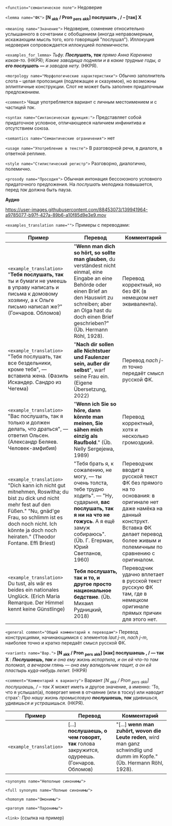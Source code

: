 `<function="семантическое поле">` Недоверие

`<lemma name="ФК">` **[N <sub>akk</sub> / Pron <sub>pers</sub> <sub>akk</sub>] послушать , / – [так] X**

`<meaning name="Значение">` Недоверие, сомнение относительно услышанного в сочетании с обобщением (иногда неправомерным, искажающим мысль того, кого говорящий "послушал"). Иллокуция недоверия сопровождается иллокуцией полемичности.

`<examples_for_lemma>` _Тьфу. **Послушать, так** прямо Анна Каренина какая-то._ (НКРЯ); _Какие заводища подняли и в какие трудные годы, а **его послушать ―** и заводов нету._ (НКРЯ).

`<morpology name="Морфологические характеристики">` Обычно заполнитель слота – целая пропозиция (подлежащее и сказуемое), но возможны эллиптичные конструкции. Слот не может быть заполнен придаточным предложением.  

`<comment>` Чаще употребляется вариант с личным местоимением и с частицей *так*.

`<syntax name="Синтаксическая функция:">` Представляет собой придаточное условное, отличающееся наличием инфинитива и отсутствием союза. 

`<semantics name="Семантические ограничения">` нет 

`<usage name="Употребление в тексте">` В разговорной речи, в диалоге, в ответной реплике. 

`<style name="Стилистический регистр">` Разговорно, диалогично, полемично.


`<prosody name="Просодия">` Обычная интонация бессоюзного условного придаточного предложения. На _послушать_ мелодика повышается, перед _так_ должна быть пауза.

**Аудио**




https://user-images.githubusercontent.com/88453073/139941964-a9785077-b97f-427a-89b6-a10f85d9e3e9.mov


`<examples_translation name="">` Примеры с переводами: 

 Пример | Перевод | Комментарий
--- | --- | ---
`<example_translation>` "**Тебя послушать, так** ты и бумаги не умеешь в управу написать и письма к домовому хозяину, а к Ольге письмо написал же?" (Гончаров. Обломов)  | "**Wenn man dich so hört, so sollte man glauben**, du verständest nicht einmal, eine Eingabe an eine Behörde oder einen Brief an den Hauswirt zu schreiben; aber an Olga hast du doch einen Brief geschrieben?" (Üb. Hermann Röhl, 1928). | Перевод корректный, но без ФК (в немецком нет эквивалента).
`<example_translation>` "Тебя послушать, так все бездельники, кроме тебя", &mdash; вставила жена. (Фазиль Искандер. Сандро из Чегема) | "**Nach dir sollen alle Nichtstuer und Faulenzer sein, außer dir selbst**", warf seine Frau ein. (Eigene Übersetzung, 2022)  | Перевод _nach j-m_ точно передаёт смысл русской ФК.
`<example_translation>` "Вас послушать, так я только и должен делать, что драться", — ответил Ольсен. (Александр Беляев. Человек-амфибия) | "**Wenn ich Sie so höre, dann könnte man meinen, Sie sähen mich einzig als Raufbold**." (Üb. Nelly Sergejewa, 1989) | Перевод корректный, хотя и несколько громоздкий.
`<example_translation>` "Dich kann ich nicht gut mitnehmen, Roswitha; du bist zu dick und nicht mehr fest auf den Füßen." "Nu, gnäd'ge Frau, so schlimm ist es doch noch nicht. Ich könnte ja doch noch heiraten." (Theodor Fontane. Effi Briest) | "Тебя брать я, к сожалению, не могу, — ты очень толста, тебе трудно ходить". — "Ну, сударыня, **вас послушать, так я ни на что не гожусь**. А я ещё замуж собираюсь". (Üb. Г. Егерман, Юрий Светланов, 1960)  | Переводчик вводит в русской текст ФК без прямого на то основания: в оригинале нет даже намёка на данный конструкт. Вставка ФК делает перевод более живым и  полемичным по сравнению с оригиналом.
`<example_translation>` Du tust, als wär es beides ein nationales Unglück. (Erich Maria Remarque. Der Himmel kennt keine Günstlinge) | **Тебя послушать, так и то, и другое просто национальное бедствие**.  (Üb. Михаил Рудницкий, 2018) | Переводчик удачно вплетает в русской текст русскую ФК там, где в немецком оригинале прямых причин для этого нет. 

`<general comment="Общий комментарий к переводам">` Перевод конструкциями, начинающимися с элементов _laut j-m_, _nach j-m_, наиболее точно и кратко передаёт смысл русской ФК. 

`<variants name="Вар.">` **[N <sub>akk</sub> / Pron <sub>pers</sub> <sub>akk</sub>] [как] послушаешь , / &mdash; так X** : _**Послушаешь, так** и она ему жизнь испортила, и он ей что-то там поломал, а вечером глянь ― она ему валидольчик тащит, а он ей пластырь куда-нибудь лепит._ (НКРЯ)  

`<comment="Комментарий к варианту">` Вариант *[N <sub>akk</sub> / Pron <sub>pers</sub> <sub>akk</sub>] послушаешь, / – так X* может иметь и другое значение, а именно: 'То, что я услышал(а), повергает меня в отчаяние (или в тоску) или наводит страх': _Про нашу жизнь промысловую **послушаешь, так** удивишься, удивишься и устрашишься._ (НКРЯ).

 Пример | Перевод | Комментарий
--- | --- | ---
`<example_translation>` | [...] **послушаешь, о чем говорят, так** голова закружится, одуреешь. (Гончаров. Обломов) | "[...] **wenn man zuhört, wovon die Leute reden**, wird man ganz schwindlig und dumm im Kopfe." (Üb. Hermann Röhl, 1928). | Перевод обычным придаточным условным. 

  
`<synonyms name="Неполные синонимы">`

`<full synonyms name="Полные синонимы">`  

`<homonym name="Омонимы">`   
 
`<paronym name="Паронимы">`  


 
`<link>` (ссылка на пример)
